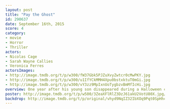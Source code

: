 ```yaml
---
layout: post
title: "Pay the Ghost"
id: 290637
date: September 16th, 2015
score: 4
category:
- movie
- Horror
- Thriller
actors:
- Nicolas Cage
- Sarah Wayne Callies
- Veronica Ferres
actorsImages:
- http://image.tmdb.org/t/p/w300/fW37Gbk5PJZuXvyZwtcr0cMwPKY.jpg
- http://image.tmdb.org/t/p/w300/u1IfYCkMMH4Xpu0bstxktuT0mGi.jpg
- http://image.tmdb.org/t/p/w300/vY3zz9MpIxnUoTygbzvBmMfIcHi.jpg
overview: One year after his young son disappeared during a Halloween carnival, Mike Cole is haunted by eerie images and terrifying messages he can’t explain. Together with his estranged wife, he will stop at nothing to unravel the mystery and find their son—and, in doing so, he unearths a legend that refuses to remain buried in the past.
poster: http://image.tmdb.org/t/p/w500/3ZeaXFlRlZ3DzJ61akU2VotU80X.jpg/
backdrop: http://image.tmdb.org/t/p/original/vhyd9NqIZ32IbXOq9Pqt0SpHhc8.jpg
---
```

